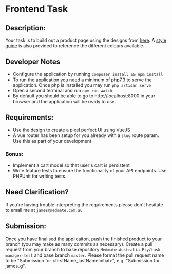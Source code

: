 # Frontend Task

## Description:
Your task is to build out a product page using the designs from [here](./designs/desktop-design.jpg). A [style guide](./style-guide.md) is also provided to reference the different colours available.

## Developer Notes
- Configure the application by running `composer install && npm install`
- To run the application you need a minimum of php7.3 to serve the application. Once php is installed you may run `php artisan serve`
- Open a second terminal and run `npm run watch`
- By default you should be able to go to http://localhost:8000 in your browser and the application will be ready to use.

## Requirements:
- Use the design to create a pixel perfect UI using VueJS
- A vue router has been setup for you already with a `slug` route param. Use this as part of your development

### Bonus:
- Implement a cart model so that user's cart is persistent
- Write feature tests to ensure the functionality of your API endpoints. Use PHPUnit for writing tests.

## Need Clarification?
If you're having trouble interpreting the requirements please don't hesitate to email me at `james@medmate.com.au`

## Submission:
Once you have finalised the applicaiton, push the finished product to your branch (you may make as many commits as necessary). Create a pull request from your branch to base repository `Medmate-Australia-Pty/task-manager-test` and base branch `master`. Please format the pull request name to be "Submission for <firstName_lastNameInitial>", e.g. "Submission for james_g".